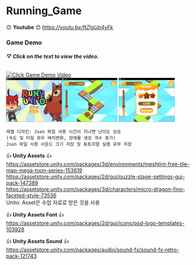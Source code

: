 # Running_Game

:blush: **Youtube** :blush: *https://youtu.be/ftZlgUp4yFk*  

### Game Demo
###### ***▽ Click on the text to view the video.***  
[![Click Game Demo Video](https://img.youtube.com/vi/ftZlgUp4yFk/maxresdefault.jpg)](https://youtu.be/ftZlgUp4yFk)  
<img src = "./ReadMe/1.png" width="30%"><img src = "./ReadMe/2.png" width="30%">  <img src = "./ReadMe/3.png" width="30%">  

```  
레벨 디자인: Json 파일 사용 시간이 지나면 난이도 상승
(속도 및 타일 좌우 배치변화, 장애물 생성 개수 증가)
Json 파일 사용 사운드 크기 저장 및 튜토리얼 실행 유무 저장
```

:+1: **Unity Assets** :+1:   
https://assetstore.unity.com/packages/3d/environments/meshtint-free-tile-map-mega-toon-series-153619  
https://assetstore.unity.com/packages/2d/gui/puzzle-stage-settings-gui-pack-147389  
https://assetstore.unity.com/packages/3d/characters/micro-dragon-fino-faceted-style-73536  
Unito: Asset은 수업 자료로 받은 것을 사용

:+1: **Unity Assets Font** :+1:   
https://assetstore.unity.com/packages/2d/gui/icons/psd-logo-templates-103928  

:+1: **Unity Assets Sound** :+1:   
https://assetstore.unity.com/packages/audio/sound-fx/sound-fx-retro-pack-121743  
